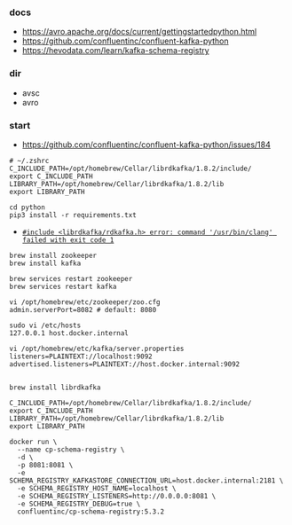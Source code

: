 ### docs
- https://avro.apache.org/docs/current/gettingstartedpython.html
- https://github.com/confluentinc/confluent-kafka-python
- https://hevodata.com/learn/kafka-schema-registry

### dir
- avsc
- avro

### start
- https://github.com/confluentinc/confluent-kafka-python/issues/184
```
# ~/.zshrc
C_INCLUDE_PATH=/opt/homebrew/Cellar/librdkafka/1.8.2/include/
export C_INCLUDE_PATH
LIBRARY_PATH=/opt/homebrew/Cellar/librdkafka/1.8.2/lib
export LIBRARY_PATH
```
```shell
cd python
pip3 install -r requirements.txt 
```
- [`#include <librdkafka/rdkafka.h> error: command '/usr/bin/clang' failed with exit code 1`](https://github.com/confluentinc/confluent-kafka-python/issues/184)
```shell
brew install zookeeper
brew install kafka

brew services restart zookeeper
brew services restart kafka

vi /opt/homebrew/etc/zookeeper/zoo.cfg
admin.serverPort=8082 # default: 8080

sudo vi /etc/hosts
127.0.0.1 host.docker.internal

vi /opt/homebrew/etc/kafka/server.properties
listeners=PLAINTEXT://localhost:9092
advertised.listeners=PLAINTEXT://host.docker.internal:9092


brew install librdkafka

C_INCLUDE_PATH=/opt/homebrew/Cellar/librdkafka/1.8.2/include/
export C_INCLUDE_PATH
LIBRARY_PATH=/opt/homebrew/Cellar/librdkafka/1.8.2/lib
export LIBRARY_PATH
```
```shell
docker run \
  --name cp-schema-registry \
  -d \
  -p 8081:8081 \
  -e SCHEMA_REGISTRY_KAFKASTORE_CONNECTION_URL=host.docker.internal:2181 \
  -e SCHEMA_REGISTRY_HOST_NAME=localhost \
  -e SCHEMA_REGISTRY_LISTENERS=http://0.0.0.0:8081 \
  -e SCHEMA_REGISTRY_DEBUG=true \
  confluentinc/cp-schema-registry:5.3.2
```
